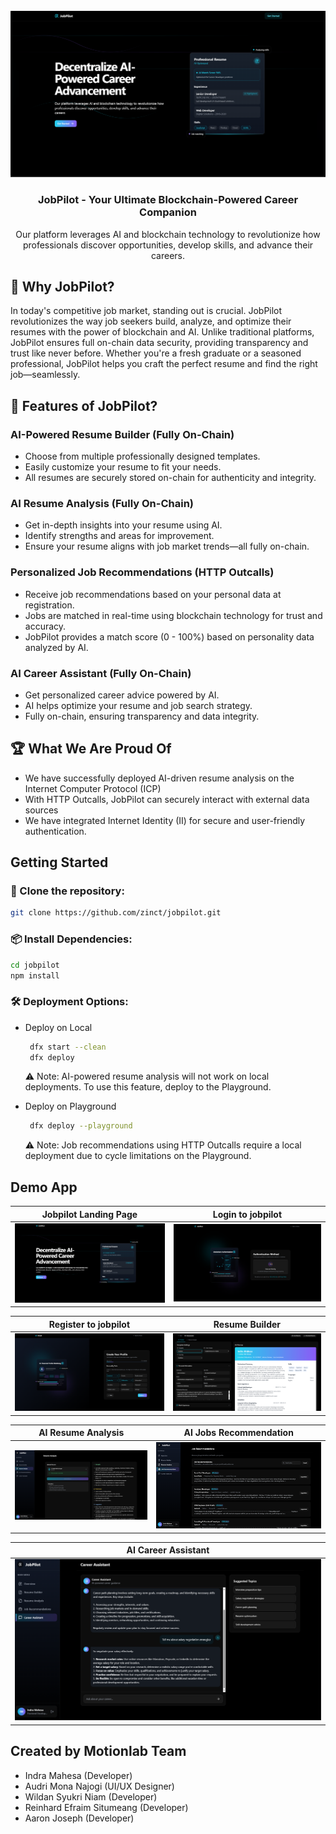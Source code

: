 <!-- PROJECT LOGO -->
<br />
<div align="center">
  <a href="https://github.com/zinct/jobpilot">
    <img src="assets/landing.png" alt="Logo">
  </a>
  <h3 align="center">JobPilot - Your Ultimate Blockchain-Powered Career Companion</h3>
  <p align="center">
    Our platform leverages AI and blockchain technology to revolutionize how professionals discover opportunities, develop skills, and advance their careers.
  </p>
</div>

## 📌 Why JobPilot?

In today's competitive job market, standing out is crucial. JobPilot revolutionizes the way job seekers build, analyze, and optimize their resumes with the power of blockchain and AI. Unlike traditional platforms, JobPilot ensures full on-chain data security, providing transparency and trust like never before. Whether you're a fresh graduate or a seasoned professional, JobPilot helps you craft the perfect resume and find the right job—seamlessly.

## 🌟 Features of JobPilot?

### AI-Powered Resume Builder (Fully On-Chain)

- Choose from multiple professionally designed templates.
- Easily customize your resume to fit your needs.
- All resumes are securely stored on-chain for authenticity and integrity.

### AI Resume Analysis (Fully On-Chain)

- Get in-depth insights into your resume using AI.
- Identify strengths and areas for improvement.
- Ensure your resume aligns with job market trends—all fully on-chain.

### Personalized Job Recommendations (HTTP Outcalls)

- Receive job recommendations based on your personal data at registration.
- Jobs are matched in real-time using blockchain technology for trust and accuracy.
- JobPilot provides a match score (0 - 100%) based on personality data analyzed by AI.

### AI Career Assistant (Fully On-Chain)

- Get personalized career advice powered by AI.
- AI helps optimize your resume and job search strategy.
- Fully on-chain, ensuring transparency and data integrity.

## 🏆 What We Are Proud Of

- We have successfully deployed AI-driven resume analysis on the Internet Computer Protocol (ICP)
- With HTTP Outcalls, JobPilot can securely interact with external data sources
- We have integrated Internet Identity (II) for secure and user-friendly authentication.

## Getting Started

### 🔧 Clone the repository:

```sh
git clone https://github.com/zinct/jobpilot.git
```

### 📦 Install Dependencies:

```sh
cd jobpilot
npm install
```

### 🛠 Deployment Options:

- Deploy on Local

  ```sh
   dfx start --clean
   dfx deploy
  ```

  ⚠️ Note: AI-powered resume analysis will not work on local deployments. To use this feature, deploy to the Playground.

- Deploy on Playground
  ```sh
   dfx deploy --playground
  ```
  ⚠️ Note: Job recommendations using HTTP Outcalls require a local deployment due to cycle limitations on the Playground.

## Demo App

| Jobpilot Landing Page          | Login to jobpilot            |
| ------------------------------ | ---------------------------- |
| ![Image 1](assets/landing.png) | ![Image 2](assets/login.png) |

| Register to jobpilot            | Resume Builder                 |
| ------------------------------- | ------------------------------ |
| ![Image 1](assets/register.png) | ![Image 2](assets/builder.png) |

| AI Resume Analysis              | AI Jobs Recommendation      |
| ------------------------------- | --------------------------- |
| ![Image 1](assets/analysis.png) | ![Image 2](assets/jobs.png) |

| AI Career Assistant              |
| -------------------------------- |
| ![Image 1](assets/assistant.png) |

## Created by Motionlab Team

- Indra Mahesa (Developer)
- Audri Mona Najogi (UI/UX Designer)
- Wildan Syukri Niam (Developer)
- Reinhard Efraim Situmeang (Developer)
- Aaron Joseph (Developer)
